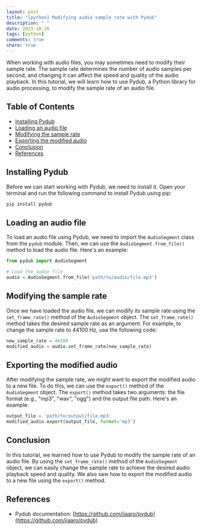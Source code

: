 ```yaml
---
layout: post
title: "[python] Modifying audio sample rate with Pydub"
description: " "
date: 2023-10-26
tags: [python]
comments: true
share: true
---
```


When working with audio files, you may sometimes need to modify their sample rate. The sample rate determines the number of audio samples per second, and changing it can affect the speed and quality of the audio playback. In this tutorial, we will learn how to use Pydub, a Python library for audio processing, to modify the sample rate of an audio file.

## Table of Contents
- [Installing Pydub](#installing-pydub)
- [Loading an audio file](#loading-an-audio-file)
- [Modifying the sample rate](#modifying-the-sample-rate)
- [Exporting the modified audio](#exporting-the-modified-audio)
- [Conclusion](#conclusion)
- [References](#references)

## Installing Pydub
Before we can start working with Pydub, we need to install it. Open your terminal and run the following command to install Pydub using pip:

```bash
pip install pydub
```

## Loading an audio file
To load an audio file using Pydub, we need to import the `AudioSegment` class from the `pydub` module. Then, we can use the `AudioSegment.from_file()` method to load the audio file. Here's an example:

```python
from pydub import AudioSegment

# Load the audio file
audio = AudioSegment.from_file('path/to/audio/file.mp3')
```

## Modifying the sample rate
Once we have loaded the audio file, we can modify its sample rate using the `set_frame_rate()` method of the `AudioSegment` object. The `set_frame_rate()` method takes the desired sample rate as an argument. For example, to change the sample rate to 44100 Hz, use the following code:

```python
new_sample_rate = 44100
modified_audio = audio.set_frame_rate(new_sample_rate)
```

## Exporting the modified audio
After modifying the sample rate, we might want to export the modified audio to a new file. To do this, we can use the `export()` method of the `AudioSegment` object. The `export()` method takes two arguments: the file format (e.g., "mp3", "wav", "ogg") and the output file path. Here's an example:

```python
output_file = 'path/to/output/file.mp3'
modified_audio.export(output_file, format='mp3')
```

## Conclusion
In this tutorial, we learned how to use Pydub to modify the sample rate of an audio file. By using the `set_frame_rate()` method of the `AudioSegment` object, we can easily change the sample rate to achieve the desired audio playback speed and quality. We also saw how to export the modified audio to a new file using the `export()` method.

## References
- Pydub documentation: [https://github.com/jiaaro/pydub](https://github.com/jiaaro/pydub)